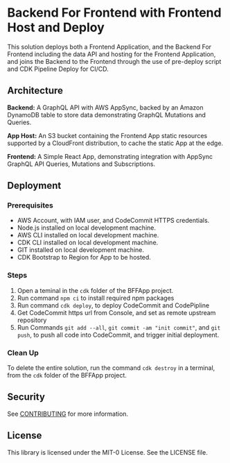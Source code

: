 # Backend For Frontend with Frontend Host and Deploy

This solution deploys both a Frontend Application, and the Backend For Frontend including the data API and hosting for the Frontend Application, and joins the Backend to the Frontend through the use of pre-deploy script and CDK Pipeline Deploy for CI/CD.

## Architecture

__Backend:__
A GraphQL API with AWS AppSync, backed by an Amazon DynamoDB table to store data demonstrating GraphQL Mutations and Queries.

__App Host:__
An S3 bucket containing the Frontend App static resources supported by a CloudFront distribution, to cache the static App at the edge.

__Frontend:__
A Simple React App, demonstrating integration with AppSync GraphQL API Queries, Mutations and Subscriptions.

## Deployment

### Prerequisites
- AWS Account, with IAM user, and CodeCommit HTTPS credentials.
- Node.js installed on local development machine.
- AWS CLI installed on local development machine.
- CDK CLI installed on local development machine.
- GIT installed on local development machine.
- CDK Bootstrap to Region for App to be hosted.

### Steps
1. Open a teminal in the `cdk` folder of the BFFApp project.
2. Run command `npm ci` to install required npm packages
3. Run command `cdk deploy`, to deploy CodeCommit and CodePipline
4. Get CodeCommit https url from Console, and set as remote upstream repository
5. Run Commands `git add --all`, `git commit -am "init commit"`, and `git push`, to push all code into CodeCommit, and trigger initial deployment. 

### Clean Up

To delete the entire solution, run the command `cdk destroy` in a terminal, from the `cdk` folder of the BFFApp project.

## Security

See [CONTRIBUTING](CONTRIBUTING.md#security-issue-notifications) for more information.

## License

This library is licensed under the MIT-0 License. See the LICENSE file.